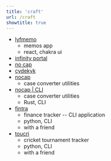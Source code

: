 ```yaml
---
title: 'craft'
url: /craft
showtitle: true
---
```


* [lyfmemo](https://lyfmemo.vercel.app/)
  * memos app
  * react, chakra ui
* [infinity portal](https://infinityportal.vercel.app/)
* [no cap](https://no-cap.vercel.app/)
* [cydekyk](https://cydekyk.vercel.app/)
* [nocap](https://no-cap.netlify.app/)
  * case converter utilities
* [nocap | CLI](https://gtihub.com/shubhxms/nocap)
  * case converter utilities
  * Rust, CLI
* [fintra](https://github.com/shubhxms/fintra)
  * finance tracker -- CLI application
  * python, CLI
  * with a friend
*  [toucri](https://github.com/shubhxms/TouCri)
   * cricket tournament tracker
   * python, CLI
   * with a friend